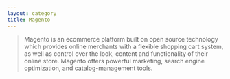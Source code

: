 ```yaml
---
layout: category
title: Magento
---
```


> Magento is an ecommerce platform built on open source technology
> which provides online merchants with a flexible shopping cart system,
> as well as control over the look, content and functionality of their
> online store. Magento offers powerful marketing, search engine optimization,
> and catalog-management tools.
